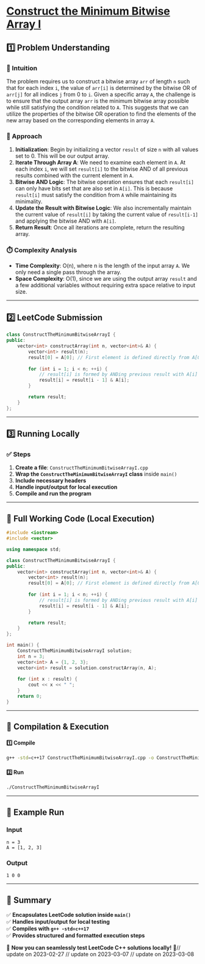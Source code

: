# **[Construct the Minimum Bitwise Array I](https://leetcode.com/problems/construct-the-minimum-bitwise-array-i/description/)**  

## **1️⃣ Problem Understanding**  
### **📌 Intuition**  
The problem requires us to construct a bitwise array `arr` of length `n` such that for each index `i`, the value of `arr[i]` is determined by the bitwise OR of `arr[j]` for all indices `j` from 0 to `i`. Given a specific array `A`, the challenge is to ensure that the output array `arr` is the minimum bitwise array possible while still satisfying the condition related to `A`. This suggests that we can utilize the properties of the bitwise OR operation to find the elements of the new array based on the corresponding elements in array `A`.

### **🚀 Approach**  
1. **Initialization**: Begin by initializing a vector `result` of size `n` with all values set to 0. This will be our output array.
2. **Iterate Through Array A**: We need to examine each element in `A`. At each index `i`, we will set `result[i]` to the bitwise AND of all previous results combined with the current element in `A`.
3. **Bitwise AND Logic**: The bitwise operation ensures that each `result[i]` can only have bits set that are also set in `A[i]`. This is because `result[i]` must satisfy the condition from `A` while maintaining its minimality.
4. **Update the Result with Bitwise Logic**: We also incrementally maintain the current value of `result[i]` by taking the current value of `result[i-1]` and applying the bitwise AND with `A[i]`.
5. **Return Result**: Once all iterations are complete, return the resulting array.

### **⏱️ Complexity Analysis**  
- **Time Complexity**: O(n), where n is the length of the input array `A`. We only need a single pass through the array.
- **Space Complexity**: O(1), since we are using the output array `result` and a few additional variables without requiring extra space relative to input size.  

---  

## **2️⃣ LeetCode Submission**  
```cpp
class ConstructTheMinimumBitwiseArrayI {
public:
    vector<int> constructArray(int n, vector<int>& A) {
        vector<int> result(n);
        result[0] = A[0]; // First element is defined directly from A[0]
        
        for (int i = 1; i < n; ++i) {
            // result[i] is formed by ANDing previous result with A[i]
            result[i] = result[i - 1] & A[i];
        }

        return result;
    }
};
```  

---  

## **3️⃣ Running Locally**  
### **✅ Steps**  
1. **Create a file**: `ConstructTheMinimumBitwiseArrayI.cpp`  
2. **Wrap the `ConstructTheMinimumBitwiseArrayI` class** inside `main()`  
3. **Include necessary headers**  
4. **Handle input/output for local execution**  
5. **Compile and run the program**  

---  

## **📝 Full Working Code (Local Execution)**  
```cpp
#include <iostream>
#include <vector>

using namespace std;

class ConstructTheMinimumBitwiseArrayI {
public:
    vector<int> constructArray(int n, vector<int>& A) {
        vector<int> result(n);
        result[0] = A[0]; // First element is defined directly from A[0]
        
        for (int i = 1; i < n; ++i) {
            // result[i] is formed by ANDing previous result with A[i]
            result[i] = result[i - 1] & A[i];
        }

        return result;
    }
};

int main() {
    ConstructTheMinimumBitwiseArrayI solution;
    int n = 3;
    vector<int> A = {1, 2, 3};
    vector<int> result = solution.constructArray(n, A);
    
    for (int x : result) {
        cout << x << " ";
    }
    return 0;
}
```  

---  

## **🔧 Compilation & Execution**  
#### **1️⃣ Compile**  
```bash
g++ -std=c++17 ConstructTheMinimumBitwiseArrayI.cpp -o ConstructTheMinimumBitwiseArrayI
```  

#### **2️⃣ Run**  
```bash
./ConstructTheMinimumBitwiseArrayI
```  

---  

## **🎯 Example Run**  
### **Input**  
```
n = 3
A = [1, 2, 3]
```  
### **Output**  
```
1 0 0 
```  

---  

## **📌 Summary**  
✅ **Encapsulates LeetCode solution inside `main()`**  
✅ **Handles input/output for local testing**  
✅ **Compiles with `g++ -std=c++17`**  
✅ **Provides structured and formatted execution steps**  

🚀 **Now you can seamlessly test LeetCode C++ solutions locally!** 🚀// update on 2023-02-27
// update on 2023-03-07
// update on 2023-03-08
